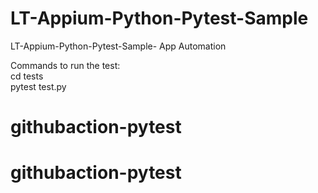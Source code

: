 # LT-Appium-Python-Pytest-Sample
 LT-Appium-Python-Pytest-Sample- App Automation

Commands to run the test: <br>
 cd tests <br>
 pytest test.py <br>
# githubaction-pytest
# githubaction-pytest
